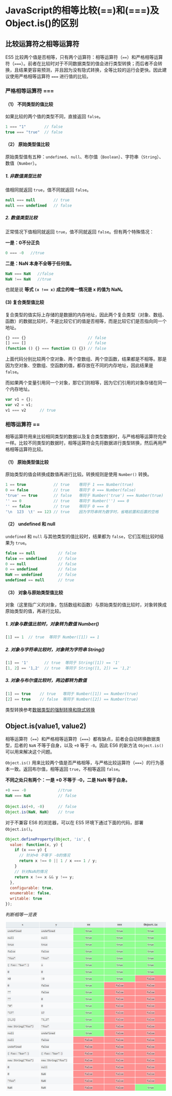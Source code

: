 # JavaScript的相等比较(==)和(===)及Object.is()的区别

## 比较运算符之相等运算符

ES5 比较两个值是否相等，只有两个运算符：相等运算符（`==`）和严格相等运算符（`===`）。前者在比较时对于不同数据类型的值会进行类型转换；而后者不会转换，且结果更容易预测，并且因为没有隐式转换，全等比较的运行会更快。因此建议使用严格相等运算符 `===` 进行值的比较。

### 严格相等运算符 ===

#### （1） 不同类型的值比较

如果比较的两个值的类型不同，直接返回 `false`。

```js
1 === "1"        // false
true === "true"  // false
```

#### （2） 原始类型值比较

原始类型值有五种：`undefined`、`null`、布尔值（`Boolean`）、字符串（`String`）、数值（`Number`）。

##### 1. 非数值类型比较

值相同就返回 `true`，值不同就返回 `false`。

```js
null === null        // true
null === undefined   // false
```

##### 2. 数值类型比较

正常情况下值相同就返回 `true`，值不同就返回 `false`。但有两个特殊情况：

**一是：0不分正负**

```js
0 === -0   //true
```

**二是：NaN 本身不全等于任何值。**

```js
NaN === NaN   //false
NaN !== NaN   //true
```

也就是说 **等式 `(x !== x)` 成立的唯一情况是 x 的值为 NaN。**

#### (3) 复合类型值比较

复合类型的值实际上存储的是数据的内存地址，因此两个复合类型（对象、数组、函数）的数据比较时，不是比较它们的值是否相等，而是比较它们是否指向同一个地址。

```js
{} === {}                           // false
[] === []                           // false
(function () {} === function () {}) // false
```

上面代码分别比较两个空对象、两个空数组、两个空函数，结果都是不相等。那是因为空对象、空数组、空函数的值，都存放在不同的内存地址，因此结果是 `false`。

而如果两个变量引用同一个对象，那它们则相等，因为它们引用的对象存储在同一个内存地址。

```js
var v1 = {};
var v2 = v1;
v1 === v2      // true
```

### 相等运算符 ==

相等运算符用来比较相同类型的数据以及复合类型数据时，与严格相等运算符完全一样。比较不同类型的数据时，相等运算符会先将数据进行类型转换，然后再用严格相等运算符比较。

#### （1） 原始类型值比较

原始类型的值会转换成数值再进行比较。转换规则是使用 `Number()` 转换。

```js
1 == true            // true    等同于 1 === Number(true)
0 == false           // true    等同于 0 === Number(false)
'true' == true       // false   等同于 Number('true') === Number(true)
'' == 0              // true    等同于 Number('') === 0
'' == false          // true    等同于 0 === 0
'\n  123  \t' == 123 // true    因为字符串转为数字时，省略前置和后置的空格
```

#### （2） undefined 和 null

`undefined` 和 `null` 与其他类型的值比较时，结果都为 `false`，它们互相比较时结果为 `true`。

```js
false == null          // false
false == undefined     // false
0 == null              // false
0 == undefined         // false
NaN == undefined       // false
undefined == null      // true
```

#### （3） 对象与原始类型值比较

对象（这里指广义的对象，包括数组和函数）与原始类型的值比较时，对象转换成原始类型的值，再进行比较。

##### 1. 对象与数值比较时，对象转为数值 Number()

```js
[1] == 1  // true  等同于 Number([1]) == 1
```

##### 2. 对象与字符串比较时，对象转为字符串 String()

```js
[1] == '1'       // true  等同于 String([1]) == '1'
[1, 2] == '1,2'  // true  等同于 String([1, 2]) == '1,2'
```

##### 3. 对象与布尔值比较时，两边都转为数值

```js
[1] == true    // true   等同于 Number([1]) == Number(true)
[2] == true    // false  等同于 Number([2]) == Number(true)
```

类型转换参考[数据类型的强制转换和隐式转换](https://segmentfault.com/a/1190000021106485)

## Object.is(value1, value2)

相等运算符（`==`）和严格相等运算符（`===`）都有缺点，前者会自动转换数据类型，后者的 `NaN` 不等于自身，以及 `+0` 等于 `-0`。因此 ES6 的新方法 `Object.is()` 可以用来解决这个问题。

`Object.is()` 用来比较两个值是否严格相等，与严格比较运算符（`===`）的行为基本一致。返回布尔值，相等返回 `true`，不相等返回 `false`。

**不同之处只有两个：一是 +0 不等于 -0，二是 NaN 等于自身。**

```js
+0 === -0              //true
NaN === NaN            // false

Object.is(+0, -0)      // false
Object.is(NaN, NaN)    // true
```

对于不兼容 ES6 的浏览器，可以在 ES5 环境下通过下面的代码，部署 `Object.is()`。

```js
Object.defineProperty(Object, 'is', {
  value: function(x, y) {
    if (x === y) {
      // 针对+0 不等于 -0的情况
      return x !== 0 || 1 / x === 1 / y;
    }
    // 针对NaN的情况
    return x !== x && y !== y;
  },
  configurable: true,
  enumerable: false,
  writable: true
});
```

*判断相等一览表*

<img src="img/comparison.png"  width="750px" alt="判断相等一览表">